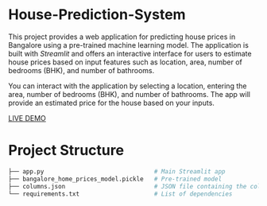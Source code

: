 # House-Prediction-System
This project provides a web application for predicting house prices in Bangalore using a pre-trained machine learning model. The application is built with *Streamlit* and offers an interactive interface for users to estimate house prices based on input features such as location, area, number of bedrooms (BHK), and number of bathrooms.

You can interact with the application by selecting a location, entering the area, number of bedrooms (BHK), and number of bathrooms. The app will provide an estimated price for the house based on your inputs.

[LIVE DEMO](https://house-price-prediction-system.streamlit.app/)


# Project Structure
```bash
├── app.py                               # Main Streamlit app
├── bangalore_home_prices_model.pickle   # Pre-trained model
├── columns.json                         # JSON file containing the columns and locations
└── requirements.txt                     # List of dependencies
```
